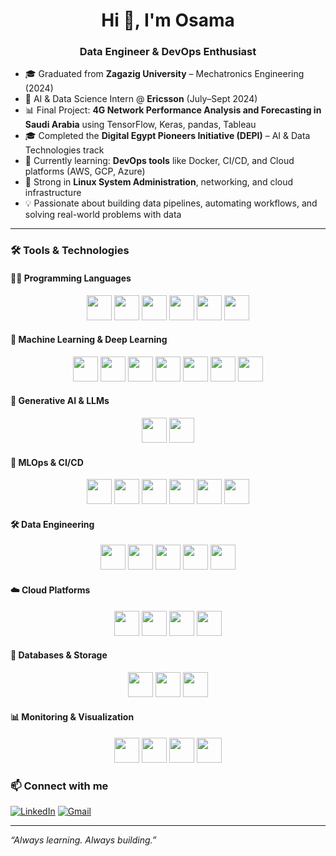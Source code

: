 <h1 align="center">Hi 👋, I'm Osama</h1>
<h3 align="center">Data Engineer & DevOps Enthusiast</h3>

- 🎓 Graduated from **Zagazig University** – Mechatronics Engineering (2024)  
- 🚀 AI & Data Science Intern @ **Ericsson** (July–Sept 2024)  
- 📊 Final Project: **4G Network Performance Analysis and Forecasting in Saudi Arabia** using TensorFlow, Keras, pandas, Tableau  
- 🎓 Completed the **Digital Egypt Pioneers Initiative (DEPI)** – AI & Data Technologies track  
- 🔧 Currently learning: **DevOps tools** like Docker, CI/CD, and Cloud platforms (AWS, GCP, Azure)  
- 🐧 Strong in **Linux System Administration**, networking, and cloud infrastructure  
- 💡 Passionate about building data pipelines, automating workflows, and solving real-world problems with data  

---

### 🛠️ Tools & Technologies

#### 👨‍💻 Programming Languages
<p align="center">
  <img src="https://cdn.jsdelivr.net/gh/devicons/devicon/icons/python/python-original.svg" width="40" height="40"/>
  <img src="https://cdn.jsdelivr.net/gh/devicons/devicon/icons/java/java-original.svg" width="40" height="40"/>
  <img src="https://cdn.jsdelivr.net/gh/devicons/devicon/icons/scala/scala-original.svg" width="40" height="40"/>
  <img src="https://cdn.jsdelivr.net/gh/devicons/devicon/icons/bash/bash-original.svg" width="40" height="40"/>
  <img src="https://cdn.jsdelivr.net/gh/devicons/devicon/icons/c/c-original.svg" width="40" height="40"/>
  <img src="https://cdn.jsdelivr.net/gh/devicons/devicon/icons/matlab/matlab-original.svg" width="40" height="40"/>
</p>

#### 🤖 Machine Learning & Deep Learning
<p align="center">
  <img src="https://cdn.jsdelivr.net/gh/devicons/devicon/icons/tensorflow/tensorflow-original.svg" width="40" height="40"/>
  <img src="https://cdn.jsdelivr.net/gh/devicons/devicon/icons/keras/keras-original.svg" width="40" height="40"/>
  <img src="https://cdn.jsdelivr.net/gh/devicons/devicon/icons/pytorch/pytorch-original.svg" width="40" height="40"/>
  <img src="https://cdn.jsdelivr.net/gh/devicons/devicon/icons/scikit-learn/scikit-learn-original.svg" width="40" height="40"/>
  <img src="https://cdn.jsdelivr.net/gh/devicons/devicon/icons/pandas/pandas-original.svg" width="40" height="40"/>
  <img src="https://cdn.jsdelivr.net/gh/devicons/devicon/icons/numpy/numpy-original.svg" width="40" height="40"/>
  <img src="https://cdn.jsdelivr.net/gh/devicons/devicon/icons/matplotlib/matplotlib-original.svg" width="40" height="40"/>
</p>

#### 🧠 Generative AI & LLMs
<p align="center">
  <img src="https://cdn.jsdelivr.net/gh/devicons/devicon/icons/huggingface/huggingface-original.svg" width="40" height="40"/>
  <img src="https://cdn.jsdelivr.net/gh/devicons/devicon/icons/transformers/transformers-original.svg" width="40" height="40"/>
</p>

#### 🚀 MLOps & CI/CD
<p align="center">
  <img src="https://cdn.jsdelivr.net/gh/devicons/devicon/icons/mlflow/mlflow-original.svg" width="40" height="40"/>
  <img src="https://cdn.jsdelivr.net/gh/devicons/devicon/icons/dvc/dvc-original.svg" width="40" height="40"/>
  <img src="https://cdn.jsdelivr.net/gh/devicons/devicon/icons/docker/docker-original.svg" width="40" height="40"/>
  <img src="https://cdn.jsdelivr.net/gh/devicons/devicon/icons/kubernetes/kubernetes-plain.svg" width="40" height="40"/>
  <img src="https://cdn.jsdelivr.net/gh/devicons/devicon/icons/fastapi/fastapi-original.svg" width="40" height="40"/>
  <img src="https://cdn.jsdelivr.net/gh/devicons/devicon/icons/terraform/terraform-original.svg" width="40" height="40"/>
</p>

#### 🛠️ Data Engineering
<p align="center">
  <img src="https://cdn.jsdelivr.net/gh/devicons/devicon/icons/apacheairflow/apacheairflow-original.svg" width="40" height="40"/>
  <img src="https://cdn.jsdelivr.net/gh/devicons/devicon/icons/apache-spark/apache-spark-original.svg" width="40" height="40"/>
  <img src="https://cdn.jsdelivr.net/gh/devicons/devicon/icons/azure/azure-original.svg" width="40" height="40"/>
  <img src="https://cdn.jsdelivr.net/gh/devicons/devicon/icons/kafka/kafka-original.svg" width="40" height="40"/>
  <img src="https://cdn.jsdelivr.net/gh/devicons/devicon/icons/dbt/dbt-original.svg" width="40" height="40"/>
</p>

#### ☁️ Cloud Platforms
<p align="center">
  <img src="https://cdn.jsdelivr.net/gh/devicons/devicon/icons/amazonwebservices/amazonwebservices-original.svg" width="40" height="40"/>
  <img src="https://cdn.jsdelivr.net/gh/devicons/devicon/icons/azure/azure-original.svg" width="40" height="40"/>
  <img src="https://cdn.jsdelivr.net/gh/devicons/devicon/icons/googlecloud/googlecloud-original.svg" width="40" height="40"/>
  <img src="https://cdn.jsdelivr.net/gh/devicons/devicon/icons/databricks/databricks-original.svg" width="40" height="40"/>
</p>

#### 💾 Databases & Storage
<p align="center">
  <img src="https://cdn.jsdelivr.net/gh/devicons/devicon/icons/mysql/mysql-original.svg" width="40" height="40"/>
  <img src="https://cdn.jsdelivr.net/gh/devicons/devicon/icons/mongodb/mongodb-original.svg" width="40" height="40"/>
  <img src="https://cdn.jsdelivr.net/gh/devicons/devicon/icons/snowflake/snowflake-original.svg" width="40" height="40"/>
</p>

#### 📊 Monitoring & Visualization
<p align="center">
  <img src="https://cdn.jsdelivr.net/gh/devicons/devicon/icons/grafana/grafana-original.svg" width="40" height="40"/>
  <img src="https://cdn.jsdelivr.net/gh/devicons/devicon/icons/prometheus/prometheus-original.svg" width="40" height="40"/>
  <img src="https://cdn.jsdelivr.net/gh/devicons/devicon/icons/tableau/tableau-original.svg" width="40" height="40"/>
  <img src="https://cdn.jsdelivr.net/gh/devicons/devicon/icons/powerbi/powerbi-original.svg" width="40" height="40"/>
</p>


### 📫 Connect with me
[![LinkedIn](https://img.shields.io/badge/LinkedIn-blue?style=for-the-badge&logo=linkedin&logoColor=white)](https://www.linkedin.com/in/osamashalan/)
[![Gmail](https://img.shields.io/badge/Email-D14836?style=for-the-badge&logo=gmail&logoColor=white)](mailto:osamashalan3@gmail.com)

---

_“Always learning. Always building.”_
